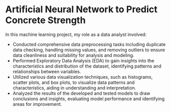 # Artificial Neural Network to Predict Concrete Strength
In this machine learning project,  my role as a data analyst involved:

* Conducted comprehensive data preprocessing tasks including duplicate data checking, handling missing values, and removing outliers to ensure data cleanliness and suitability for analysis and modeling.
* Performed Exploratory Data Analysis (EDA) to gain insights into the characteristics and distribution of the dataset, identifying patterns and relationships between variables.
* Utilized various data visualization techniques, such as histograms, scatter plots, and box plots, to visualize data patterns and characteristics, aiding in understanding and interpretation.
* Analyzed the results of the developed and tested models to draw conclusions and insights, evaluating model performance and identifying areas for improvement.
